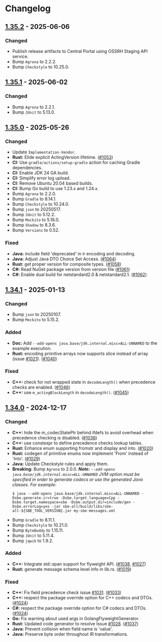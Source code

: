 # Changelog

## [1.35.2] - 2025-06-06
### Changed
* Publish release artifacts to Central Portal using OSSRH Staging API service.
* Bump `Agrona` to 2.2.2.
* Bump `Checkstyle` to 10.25.0.

## [1.35.1] - 2025-06-02
### Changed
* Bump `Agrona` to 2.2.1.
* Bump `JUnit` to 5.13.0.

## [1.35.0] - 2025-05-26
### Changed
* Update `Implementation-Vendor`.
* **Rust:** Elide explicit ActingVersion lifetime. ([#1053](https://github.com/aeron-io/simple-binary-encoding/pull/1053))
* **CI:** Use `gradle/actions/setup-gradle` action for caching Gradle dependencies.
* **CI:** Enable JDK 24 GA build.
* **CI:** Simplify error log upload.
* **CI:**  Remove Ubuntu 20.04 based builds.
* **CI:** Bump Go build to use 1.23.x and 1.24.x.
* Bump `Agrona` to 2.2.0.
* Bump `Gradle` to 8.14.1.
* Bump `Checkstyle` to 10.24.0.
* Bump `json` to 20250517.
* Bump `JUnit` to 5.12.2.
* Bump `Mockito` to 5.18.0.
* Bump `Shadow` to 8.3.6.
* Bump `Versions` to 0.52.

### Fixed
* **Java:** include field 'deprecated' in ir encoding and decoding.
* **Java:** Adjust Java DTO Choice Set Access. ([#1064](https://github.com/aeron-io/simple-binary-encoding/issues/1064))
* **Rust:** get proper version for composite types. ([#1058](https://github.com/aeron-io/simple-binary-encoding/pull/1058))
* **C#:** Read NuGet package version from version file ([#1061](https://github.com/aeron-io/simple-binary-encoding/pull/1061))
* **C#:** Enable dual build for netstandard2.0 & netstandard2.1. ([#1062](https://github.com/aeron-io/simple-binary-encoding/pull/1062))

## [1.34.1] - 2025-01-13
### Changed
* Bump `json` to 20250107.
* Bump `Mockito` to 5.15.2.

### Added
* **Doc:** Add `--add-opens java.base/jdk.internal.misc=ALL-UNNAMED` to the example execution.
* **Rust:** encoding primitive arrays now supports slice instead of array (issue [#1021](https://github.com/aeron-io/simple-binary-encoding/issues/)). ([#1040](https://github.com/aeron-io/simple-binary-encoding/pull/1040))

### Fixed
* **C++:** check for not wrapped state in `decodeLength()` when precedence checks are enabled. ([#1046](https://github.com/aeron-io/simple-binary-encoding/pull/1046))
* **C++:** use `m_actingBlockLength` in `decodeLength()`. ([#1045](https://github.com/aeron-io/simple-binary-encoding/pull/1045))

## [1.34.0] - 2024-12-17
### Changed
* **C++:** hide the m_codecStatePtr behind ifdefs to avoid overhead when precedence checking is disabled. ([#1036](https://github.com/aeron-io/simple-binary-encoding/pull/1036))
* **C++:** use constexpr to define precedence checks lookup tables.
* **Rust:** Enhance enum supporting fromstr and display and into. ([#1020](https://github.com/aeron-io/simple-binary-encoding/pull/1020))
* **Rust:** codegen of primitive enums now implement 'From' instead of 'Into'. ([#1029](https://github.com/aeron-io/simple-binary-encoding/pull/1029))
* **Java:** Update Checkstyle rules and apply them.
* **Breaking:** Bump `Agrona` to 2.0.0.
  _**Note:** `--add-opens java.base/jdk.internal.misc=ALL-UNNAMED` JVM option must be specified in order to generate codecs or use the generated Java classes. For example:_
  ```shell
  $ java --add-opens java.base/jdk.internal.misc=ALL-UNNAMED -Dsbe.generate.ir=true -Dsbe.target.language=Cpp -Dsbe.target.namespace=sbe -Dsbe.output.dir=include/gen -Dsbe.errorLog=yes -jar sbe-all/build/libs/sbe-all-${SBE_TOOL_VERSION}.jar my-sbe-messages.xml
  ```
* Bump `Gradle` to 8.11.1.
* Bump `Checkstyle` to 10.21.0.
* Bump `ByteBuddy` to 1.15.11.
* Bump `JUnit` to 5.11.4.
* Bump `jqwik` to 1.9.2.

### Added
* **C++:** Integrate std::span support for flyweight API. ([#1038](https://github.com/aeron-io/simple-binary-encoding/pull/1038), [#1027](https://github.com/aeron-io/simple-binary-encoding/pull/1027))
* **Rust:** generate message schema level info in lib.rs. ([#1019](https://github.com/aeron-io/simple-binary-encoding/pull/1019))

### Fixed
* **C++:** Fix field precedence check issue [#1031](https://github.com/aeron-io/simple-binary-encoding/issues/1031). ([#1033](https://github.com/aeron-io/simple-binary-encoding/pull/1033))
* **C++:** respect the package override option for C++ codecs and DTOs. ([#1024](https://github.com/aeron-io/simple-binary-encoding/pull/1024))
* **C#:** respect the package override option for C# codecs and DTOs. ([#1024](https://github.com/aeron-io/simple-binary-encoding/pull/1024))
* **Go:** Fix warning about used args in GolangFlyweightGenerator.
* **Rust:** Updated code generator to resolve Issue [#1028](https://github.com/aeron-io/simple-binary-encoding/issues/1028). ([#1037](https://github.com/aeron-io/simple-binary-encoding/pull/1037))
* **Java:** Prevent collision when field name is 'value'.
* **Java:** Preserve byte order throughout IR transformations.

[1.35.2]: https://github.com/aeron-io/simple-binary-encoding/releases/tag/1.35.2
[1.35.1]: https://github.com/aeron-io/simple-binary-encoding/releases/tag/1.35.1
[1.35.0]: https://github.com/aeron-io/simple-binary-encoding/releases/tag/1.35.0
[1.34.1]: https://github.com/aeron-io/simple-binary-encoding/releases/tag/1.34.1
[1.34.0]: https://github.com/aeron-io/simple-binary-encoding/releases/tag/1.34.0
